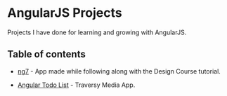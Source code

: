 # AngularJS Projects

Projects I have done for learning and growing with AngularJS.

## Table of contents
- [ng7](https://github.com/bobbypinard/Angular-Projects/tree/master/ng7) - App made while following along with the Design Course tutorial.

- [Angular Todo List](https://github.com/bobbypinard/Angular-Projects/tree/master/ng-todo) - Traversy Media App.